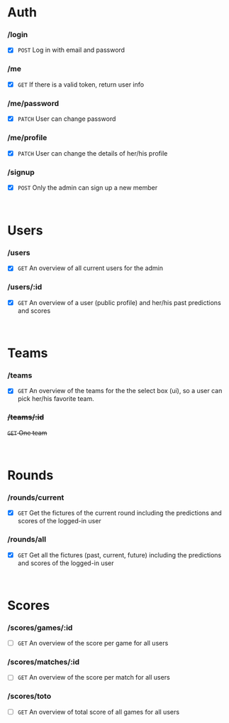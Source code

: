 # Auth

### /login

- [x] `POST` Log in with email and password

### /me

- [x] `GET` If there is a valid token, return user info

### /me/password

- [x] `PATCH` User can change password

### /me/profile

- [x] `PATCH` User can change the details of her/his profile

### /signup

- [x] `POST` Only the admin can sign up a new member

&nbsp;

# Users

### /users

- [x] `GET` An overview of all current users for the admin

### /users/:id

- [x] `GET` An overview of a user (public profile) and her/his past predictions and scores

&nbsp;

# Teams

### /teams

- [x] `GET` An overview of the teams for the the select box (ui), so a user can pick her/his favorite team.

### ~~/teams/:id~~

~~`GET` One team~~

&nbsp;

# Rounds

### /rounds/current

- [x] `GET` Get the fictures of the current round including the predictions and scores of the logged-in user

### /rounds/all

- [x] `GET` Get all the fictures (past, current, future) including the predictions and scores of the logged-in user

&nbsp;

# Scores

### /scores/games/:id

- [ ] `GET` An overview of the score per game for all users

### /scores/matches/:id

- [ ] `GET` An overview of the score per match for all users

### /scores/toto

- [ ] `GET` An overview of total score of all games for all users
